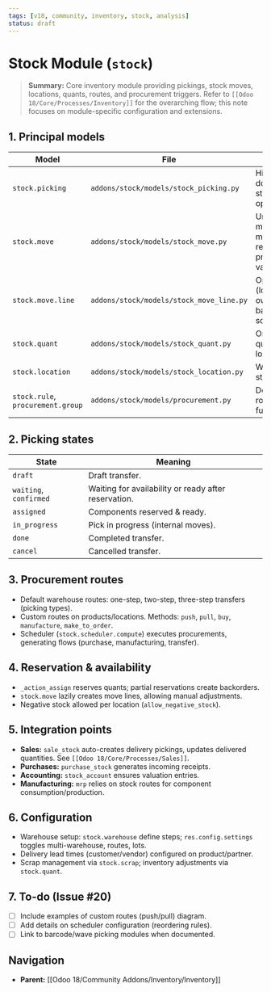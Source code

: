 ```yaml
---
tags: [v18, community, inventory, stock, analysis]
status: draft
---
```


# Stock Module (`stock`)

> **Summary:** Core inventory module providing pickings, stock moves, locations, quants, routes, and procurement triggers. Refer to `[[Odoo 18/Core/Processes/Inventory]]` for the overarching flow; this note focuses on module-specific configuration and extensions.

## 1. Principal models

| Model | File | Responsibilities |
|-------|------|------------------|
| `stock.picking` | `addons/stock/models/stock_picking.py` | High-level transfer document; groups stock moves by operation type. |
| `stock.move` | `addons/stock/models/stock_move.py` | Unit of stock movement; manages reservations, procurement, and valuation. |
| `stock.move.line` | `addons/stock/models/stock_move_line.py` | Operational detail (lot, package, owner) enabling barcode/warehouse scans. |
| `stock.quant` | `addons/stock/models/stock_quant.py` | Onhand/reserved quantities per location/lot. |
| `stock.location` | `addons/stock/models/stock_location.py` | Warehouse structure and rules. |
| `stock.rule`, `procurement.group` | `addons/stock/models/procurement.py` | Defines push/pull routes and demand fulfilment logic. |

## 2. Picking states

| State | Meaning |
|-------|---------|
| `draft` | Draft transfer. |
| `waiting`, `confirmed` | Waiting for availability or ready after reservation. |
| `assigned` | Components reserved & ready. |
| `in_progress` | Pick in progress (internal moves). |
| `done` | Completed transfer. |
| `cancel` | Cancelled transfer. |

## 3. Procurement routes
- Default warehouse routes: one-step, two-step, three-step transfers (picking types).
- Custom routes on products/locations. Methods: `push`, `pull`, `buy`, `manufacture`, `make_to_order`.
- Scheduler (`stock.scheduler.compute`) executes procurements, generating flows (purchase, manufacturing, transfer).

## 4. Reservation & availability
- `_action_assign` reserves quants; partial reservations create backorders.
- `stock.move` lazily creates move lines, allowing manual adjustments.
- Negative stock allowed per location (`allow_negative_stock`).

## 5. Integration points
- **Sales:** `sale_stock` auto-creates delivery pickings, updates delivered quantities. See `[[Odoo 18/Core/Processes/Sales]]`.
- **Purchases:** `purchase_stock` generates incoming receipts.
- **Accounting:** `stock_account` ensures valuation entries.
- **Manufacturing:** `mrp` relies on stock routes for component consumption/production.

## 6. Configuration
- Warehouse setup: `stock.warehouse` define steps; `res.config.settings` toggles multi-warehouse, routes, lots.
- Delivery lead times (customer/vendor) configured on product/partner.
- Scrap management via `stock.scrap`; inventory adjustments via `stock.quant`.

## 7. To-do (Issue #20)
- [ ] Include examples of custom routes (push/pull) diagram.
- [ ] Add details on scheduler configuration (reordering rules).
- [ ] Link to barcode/wave picking modules when documented.

## Navigation
- **Parent:** [[Odoo 18/Community Addons/Inventory/Inventory]]
